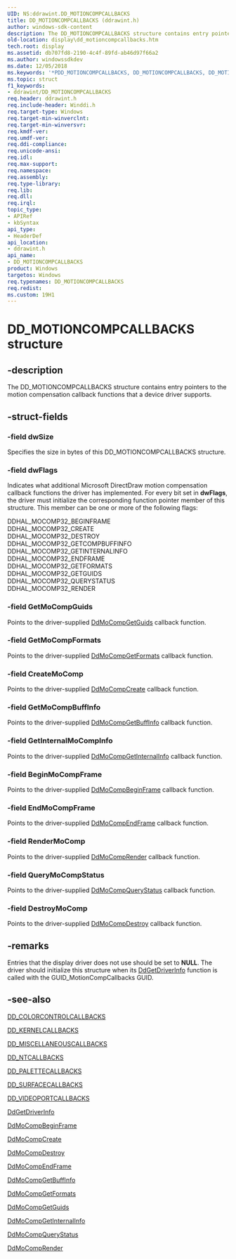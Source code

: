 ```yaml
---
UID: NS:ddrawint.DD_MOTIONCOMPCALLBACKS
title: DD_MOTIONCOMPCALLBACKS (ddrawint.h)
author: windows-sdk-content
description: The DD_MOTIONCOMPCALLBACKS structure contains entry pointers to the motion compensation callback functions that a device driver supports.
old-location: display\dd_motioncompcallbacks.htm
tech.root: display
ms.assetid: db707fd8-2190-4c4f-89fd-ab46d97f66a2
ms.author: windowssdkdev
ms.date: 12/05/2018
ms.keywords: '*PDD_MOTIONCOMPCALLBACKS, DD_MOTIONCOMPCALLBACKS, DD_MOTIONCOMPCALLBACKS structure [Display Devices], PDD_MOTIONCOMPCALLBACKS, PDD_MOTIONCOMPCALLBACKS structure pointer [Display Devices], ddrawint/DD_MOTIONCOMPCALLBACKS, ddrawint/PDD_MOTIONCOMPCALLBACKS, ddstrcts_b9c5a52b-5814-42ae-8002-0de8f7c0bca5.xml, display.dd_motioncompcallbacks'
ms.topic: struct
f1_keywords:
- ddrawint/DD_MOTIONCOMPCALLBACKS
req.header: ddrawint.h
req.include-header: Winddi.h
req.target-type: Windows
req.target-min-winverclnt: 
req.target-min-winversvr: 
req.kmdf-ver: 
req.umdf-ver: 
req.ddi-compliance: 
req.unicode-ansi: 
req.idl: 
req.max-support: 
req.namespace: 
req.assembly: 
req.type-library: 
req.lib: 
req.dll: 
req.irql: 
topic_type:
- APIRef
- kbSyntax
api_type:
- HeaderDef
api_location:
- ddrawint.h
api_name:
- DD_MOTIONCOMPCALLBACKS
product: Windows
targetos: Windows
req.typenames: DD_MOTIONCOMPCALLBACKS
req.redist: 
ms.custom: 19H1
---
```


# DD_MOTIONCOMPCALLBACKS structure


## -description


The DD_MOTIONCOMPCALLBACKS structure contains entry pointers to the motion compensation callback functions that a device driver supports.


## -struct-fields




### -field dwSize

Specifies the size in bytes of this DD_MOTIONCOMPCALLBACKS structure.


### -field dwFlags

Indicates what additional Microsoft DirectDraw motion compensation callback functions the driver has implemented. For every bit set in <b>dwFlags</b>, the driver must initialize the corresponding function pointer member of this structure. This member can be one or more of the following flags:


<dl>
<dt>DDHAL_MOCOMP32_BEGINFRAME</dt>
<dt>DDHAL_MOCOMP32_CREATE</dt>
<dt>DDHAL_MOCOMP32_DESTROY</dt>
<dt>DDHAL_MOCOMP32_GETCOMPBUFFINFO</dt>
<dt>DDHAL_MOCOMP32_GETINTERNALINFO</dt>
<dt>DDHAL_MOCOMP32_ENDFRAME</dt>
<dt>DDHAL_MOCOMP32_GETFORMATS</dt>
<dt>DDHAL_MOCOMP32_GETGUIDS</dt>
<dt>DDHAL_MOCOMP32_QUERYSTATUS</dt>
<dt>DDHAL_MOCOMP32_RENDER</dt>
</dl>



### -field GetMoCompGuids

Points to the driver-supplied <a href="https://docs.microsoft.com/windows/desktop/api/ddrawint/nc-ddrawint-pdd_mocompcb_getguids">DdMoCompGetGuids</a> callback function.


### -field GetMoCompFormats

Points to the driver-supplied <a href="https://docs.microsoft.com/windows/desktop/api/ddrawint/nc-ddrawint-pdd_mocompcb_getformats">DdMoCompGetFormats</a> callback function.


### -field CreateMoComp

Points to the driver-supplied <a href="https://docs.microsoft.com/windows/desktop/api/ddrawint/nc-ddrawint-pdd_mocompcb_create">DdMoCompCreate</a> callback function.


### -field GetMoCompBuffInfo

Points to the driver-supplied <a href="https://docs.microsoft.com/windows/desktop/api/ddrawint/nc-ddrawint-pdd_mocompcb_getcompbuffinfo">DdMoCompGetBuffInfo</a> callback function. 


### -field GetInternalMoCompInfo

Points to the driver-supplied <a href="https://docs.microsoft.com/windows/desktop/api/ddrawint/nc-ddrawint-pdd_mocompcb_getinternalinfo">DdMoCompGetInternalInfo</a> callback function.


### -field BeginMoCompFrame

Points to the driver-supplied <a href="https://docs.microsoft.com/windows/desktop/api/ddrawint/nc-ddrawint-pdd_mocompcb_beginframe">DdMoCompBeginFrame</a> callback function.


### -field EndMoCompFrame

Points to the driver-supplied <a href="https://docs.microsoft.com/windows/desktop/api/ddrawint/nc-ddrawint-pdd_mocompcb_endframe">DdMoCompEndFrame</a> callback function.


### -field RenderMoComp

Points to the driver-supplied <a href="https://docs.microsoft.com/windows/desktop/api/ddrawint/nc-ddrawint-pdd_mocompcb_render">DdMoCompRender</a> callback function.


### -field QueryMoCompStatus

Points to the driver-supplied <a href="https://docs.microsoft.com/windows/desktop/api/ddrawint/nc-ddrawint-pdd_mocompcb_querystatus">DdMoCompQueryStatus</a> callback function.


### -field DestroyMoComp

Points to the driver-supplied <a href="https://docs.microsoft.com/windows/desktop/api/ddrawint/nc-ddrawint-pdd_mocompcb_destroy">DdMoCompDestroy</a> callback function.


## -remarks



Entries that the display driver does not use should be set to <b>NULL</b>. The driver should initialize this structure when its <a href="https://docs.microsoft.com/windows/desktop/api/ddrawint/nc-ddrawint-pdd_getdriverinfo">DdGetDriverInfo</a> function is called with the GUID_MotionCompCallbacks GUID.




## -see-also




<a href="https://docs.microsoft.com/windows/desktop/api/ddrawint/ns-ddrawint-dd_colorcontrolcallbacks">DD_COLORCONTROLCALLBACKS</a>



<a href="https://docs.microsoft.com/windows/desktop/api/ddrawint/ns-ddrawint-dd_kernelcallbacks">DD_KERNELCALLBACKS</a>



<a href="https://docs.microsoft.com/windows/desktop/api/ddrawint/ns-ddrawint-dd_miscellaneouscallbacks">DD_MISCELLANEOUSCALLBACKS</a>



<a href="https://docs.microsoft.com/windows/desktop/api/ddrawint/ns-ddrawint-dd_ntcallbacks">DD_NTCALLBACKS</a>



<a href="https://docs.microsoft.com/windows/desktop/api/ddrawint/ns-ddrawint-dd_palettecallbacks">DD_PALETTECALLBACKS</a>



<a href="https://docs.microsoft.com/windows/desktop/api/ddrawint/ns-ddrawint-dd_surfacecallbacks">DD_SURFACECALLBACKS</a>



<a href="https://docs.microsoft.com/windows/desktop/api/ddrawint/ns-ddrawint-dd_videoportcallbacks">DD_VIDEOPORTCALLBACKS</a>



<a href="https://docs.microsoft.com/windows/desktop/api/ddrawint/nc-ddrawint-pdd_getdriverinfo">DdGetDriverInfo</a>



<a href="https://docs.microsoft.com/windows/desktop/api/ddrawint/nc-ddrawint-pdd_mocompcb_beginframe">DdMoCompBeginFrame</a>



<a href="https://docs.microsoft.com/windows/desktop/api/ddrawint/nc-ddrawint-pdd_mocompcb_create">DdMoCompCreate</a>



<a href="https://docs.microsoft.com/windows/desktop/api/ddrawint/nc-ddrawint-pdd_mocompcb_destroy">DdMoCompDestroy</a>



<a href="https://docs.microsoft.com/windows/desktop/api/ddrawint/nc-ddrawint-pdd_mocompcb_endframe">DdMoCompEndFrame</a>



<a href="https://docs.microsoft.com/windows/desktop/api/ddrawint/nc-ddrawint-pdd_mocompcb_getcompbuffinfo">DdMoCompGetBuffInfo</a>



<a href="https://docs.microsoft.com/windows/desktop/api/ddrawint/nc-ddrawint-pdd_mocompcb_getformats">DdMoCompGetFormats</a>



<a href="https://docs.microsoft.com/windows/desktop/api/ddrawint/nc-ddrawint-pdd_mocompcb_getguids">DdMoCompGetGuids</a>



<a href="https://docs.microsoft.com/windows/desktop/api/ddrawint/nc-ddrawint-pdd_mocompcb_getinternalinfo">DdMoCompGetInternalInfo</a>



<a href="https://docs.microsoft.com/windows/desktop/api/ddrawint/nc-ddrawint-pdd_mocompcb_querystatus">DdMoCompQueryStatus</a>



<a href="https://docs.microsoft.com/windows/desktop/api/ddrawint/nc-ddrawint-pdd_mocompcb_render">DdMoCompRender</a>
 

 

